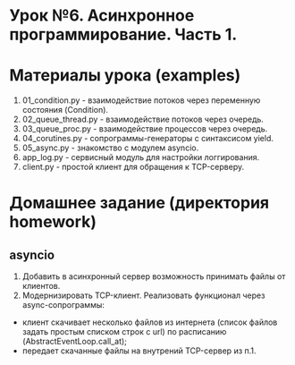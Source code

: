 # Урок №6. Асинхронное программирование. Часть 1.

# Материалы урока (examples)
1. 01_condition.py - взаимодействие потоков через переменную состояния
(Condition).
2. 02_queue_thread.py - взаимодействие потоков через очередь.
3. 03_queue_proc.py - взаимодействие процессов через очередь.
4. 04_corutines.py - сопрограммы-генераторы с синтаксисом yield.
5. 05_async.py - знакомство с модулем asyncio.
6. app_log.py - сервисный модуль для настройки логгирования.
7. client.py - простой клиент для обращения к TCP-серверу.


# Домашнее задание (директория homework)
## asyncio
1. Добавить в асинхронный сервер возможность принимать файлы от клиентов.
2. Модернизировать TCP-клиент. Реализовать функционал через async-сопрограммы:
* клиент скачивает несколько файлов из интернета (список файлов задать простым
списком строк с url) по расписанию (AbstractEventLoop.call_at);
* передает скачанные файлы на внутрений TCP-сервер из п.1.
